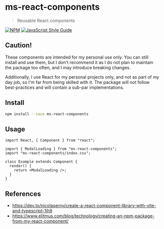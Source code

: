 # ms-react-components

> Reusable React components

[![NPM](https://img.shields.io/npm/v/ms-react-components.svg)](https://www.npmjs.com/package/ms-react-components) [![JavaScript Style Guide](https://img.shields.io/badge/code_style-standard-brightgreen.svg)](https://standardjs.com)

## Caution!

These components are intended for my personal use only. You can still install and use them, but I don't recommend it as I do not plan to maintain the package too often, and I may introduce breaking changes.

Additionally, I use React for my personal projects only, and not as part of my day job, so I'm far from being skilled with it. The package will not follow best-practices and will contain a sub-par implementations.

## Install

```bash
npm install --save ms-react-components
```

## Usage

```tsx
import React, { Component } from "react";

import { ModalLoading } from "ms-react-components";
import "ms-react-components/index.css";

class Example extends Component {
  render() {
    return <ModalLoading />;
  }
}
```

## References

- https://dev.to/nicolaserny/create-a-react-component-library-with-vite-and-typescript-1ih9
- https://www.elitmus.com/blog/technology/creating-an-npm-package-from-my-react-component/
